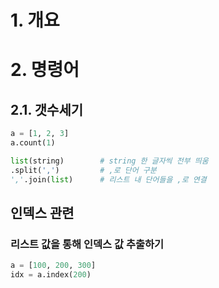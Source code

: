 # 1. 개요

# 2. 명령어

## 2.1. 갯수세기

```python
a = [1, 2, 3]
a.count(1)
```



```python
list(string)		# string 한 글자씩 전부 띄움 
.split(',')			# ,로 단어 구분
','.join(list)		# 리스트 내 단어들을 ,로 연결
```

## 인덱스 관련

### 리스트 값을 통해 인덱스 값 추출하기

```python
a = [100, 200, 300]
idx = a.index(200)
```





